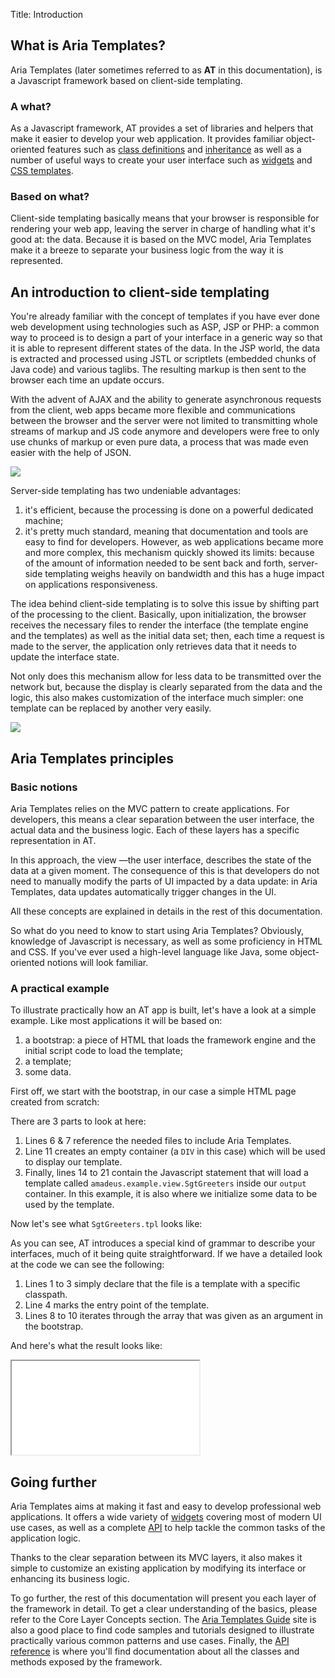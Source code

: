 Title: Introduction



## What is Aria Templates?

Aria Templates (later sometimes referred to as **AT** in this documentation), is a Javascript framework based on client-side templating.

### A what?

As a Javascript framework, AT provides a set of libraries and helpers that make it easier to develop your web application.  It provides familiar object-oriented features such as [class definitions](javascript_classes) and [inheritance](around_classes) as well as a number of useful ways to create your user interface such as [widgets](widgets) and [CSS templates](css_templates).

### Based on what?

Client-side templating basically means that your browser is responsible for rendering your web app, leaving the server in charge of handling what it's good at: the data.  Because it is based on the MVC model, Aria Templates make it a breeze to separate your business logic from the way it is represented.

## An introduction to client-side templating

You're already familiar with the concept of templates if you have ever done web development using technologies such as ASP, JSP or PHP: a common way to proceed is to design a part of your interface in a generic way so that it is able to represent different states of the data.  In the JSP world, the data is extracted and processed using JSTL or scriptlets (embedded chunks of Java code) and various taglibs.  The resulting markup is then sent to the browser each time an update occurs.

With the advent of AJAX and the ability to generate asynchronous requests from the client, web apps became more flexible and communications between the browser and the server were not limited to transmitting whole streams of markup and JS code anymore and developers were free to only use chunks of markup or even pure data, a process that was made even easier with the help of JSON.

<img src="../images/at_intro.png"/>

Server-side templating has two undeniable advantages:

1. it's efficient, because the processing is done on a powerful dedicated machine;
1. it's pretty much standard, meaning that documentation and tools are easy to find for developers.
However, as web applications became more and more complex, this mechanism quickly showed its limits: because of the amount of information needed to be sent back and forth, server-side templating weighs heavily on bandwidth and this has a huge impact on applications responsiveness.

The idea behind client-side templating is to solve this issue by shifting part of the processing to the client.  Basically, upon initialization, the browser receives the necessary files to render the interface (the template engine and the templates) as well as the initial data set; then, each time a request is made to the server, the application only retrieves data that it needs to update the interface state.

Not only does this mechanism allow for less data to be transmitted over the network but, because the display is clearly separated from the data and the logic, this also makes customization of the interface much simpler: one template can be replaced by another very easily.

<img src="../images/at_doc_template.jpg"/>

## Aria Templates principles

### Basic notions

Aria Templates relies on the MVC pattern to create applications.  For developers, this means a clear separation between the user interface, the actual data and the business logic.  Each of these layers has a specific representation in AT.

In this approach, the view &mdash;the user interface, describes the state of the data at a given moment.  The consequence of this is that developers do not need to manually modify the parts of UI impacted by a data update: in Aria Templates, data updates automatically trigger changes in the UI.

All these concepts are explained in details in the rest of this documentation.

So what do you need to know to start using Aria Templates?  Obviously, knowledge of Javascript is necessary, as well as some proficiency in HTML and CSS.  If you've ever used a high-level language like Java, some object-oriented notions will look familiar.

### A practical example

To illustrate practically how an AT app is built, let's have a look at a simple example.  Like most applications it will be based on:

1. a bootstrap: a piece of HTML that loads the framework engine and the initial script code to load the template;
1. a template;
1. some data.

First off, we start with the bootstrap, in our case a simple HTML page created from scratch:


<script src='%SNIPPETS_SERVER_URL%/snippets/github.com/ariatemplates/documentation-code/snippets/intro/index.html?lang=html5'></script>

There are 3 parts to look at here:

1. Lines 6 & 7 reference the needed files to include Aria Templates.
1. Line 11 creates an empty container (a `DIV` in this case) which will be used to display our template.
1. Finally, lines 14 to 21 contain the Javascript statement that will load a template called `amadeus.example.view.SgtGreeters` inside our `output` container.  In this example, it is also where we initialize some data to be used by the template.

Now let's see what `SgtGreeters.tpl` looks like:


<script src='%SNIPPETS_SERVER_URL%/snippets/github.com/ariatemplates/documentation-code/snippets/intro/view/SgtGreeters.tpl?lang=at'></script>

As you can see, AT introduces  a special kind of grammar to describe your interfaces, much of it being quite straightforward.  If we have a detailed look at the code we can see the following:

1. Lines 1 to 3 simply declare that the file is a template with a specific classpath.
1. Line 4 marks the entry point of the template.
1. Lines 8 to 10 iterates through the array that was given as an argument in the bootstrap.

And here's what the result looks like:


<iframe class='samples' src='%SNIPPETS_SERVER_URL%/samples/github.com/ariatemplates/documentation-code/samples/intro/' ></iframe>

## Going further

Aria Templates aims at making it fast and easy to develop professional web applications.  It offers a wide variety of [widgets](widgets) covering most of modern UI use cases, as well as a complete [API](http://ariatemplates.com/aria/guide/apps/apidocs) to help tackle the common tasks of the application logic.

Thanks to the clear separation between its MVC layers, it also makes it simple to customize an existing application by modifying its interface or enhancing its business logic.

To go further, the rest of this documentation will present you each layer of the framework in detail.  To get a clear understanding of the basics, please refer to the Core Layer Concepts section.  The [Aria Templates Guide](http://ariatemplates.com/guides/) site is also a good place to find code samples and tutorials designed to illustrate practically various common patterns and use cases.  Finally, the [API reference](http://ariatemplates.com/aria/guide/apps/apidocs/) is where you'll find documentation about all the classes and methods exposed by the framework.